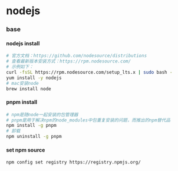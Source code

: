 nodejs
=


### base
#### nodejs install
```bash
# 官方文档：https://github.com/nodesource/distributions
# 查看最新版本安装方式：https://rpm.nodesource.com/
# 示例如下：
curl -fsSL https://rpm.nodesource.com/setup_lts.x | sudo bash -
yum install -y nodejs
# mac安装node
brew install node
```

#### pnpm install
```bash
# npm是随node一起安装的包管理器
# pnpm是用于解决npm的node_modules中包重复安装的问题，而推出的npm替代品
npm install -g pnpm
# 卸载
npm uninstall -g pnpm
```

#### set npm source 
```
npm config set registry https://registry.npmjs.org/
```

